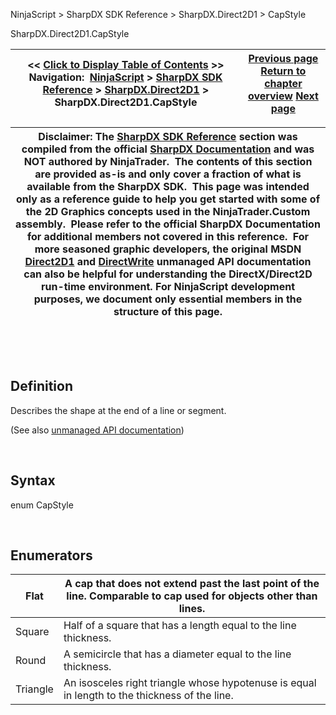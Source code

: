 ﻿


NinjaScript \> SharpDX SDK Reference \> SharpDX.Direct2D1 \> CapStyle






















SharpDX.Direct2D1\.CapStyle







| \<\< [Click to Display Table of Contents](sharpdx_direct2d1_capstyle.md) \>\> **Navigation:**     [NinjaScript](ninjascript.md) \> [SharpDX SDK Reference](sharpdx_sdk_reference.md) \> [SharpDX.Direct2D1](sharpdx_direct2d1.md) \> SharpDX.Direct2D1\.CapStyle | [Previous page](sharpdx_direct2d1_brushproperties.md) [Return to chapter overview](sharpdx_direct2d1.md) [Next page](sharpdx_direct2d1_drawtextoptions.md) |
| --- | --- |













| Disclaimer: The [SharpDX SDK Reference](sharpdx_sdk_reference.md) section was compiled from the official [SharpDX Documentation](http://sharpdx.org/) and was NOT authored by NinjaTrader.  The contents of this section are provided as\-is and only cover a fraction of what is available from the SharpDX SDK.  This page was intended only as a reference guide to help you get started with some of the 2D Graphics concepts used in the NinjaTrader.Custom assembly.  Please refer to the official SharpDX Documentation for additional members not covered in this reference.  For more seasoned graphic developers, the original MSDN [Direct2D1](https://msdn.microsoft.com/en-us/library/windows/desktop/dd370990.aspx) and [DirectWrite](https://msdn.microsoft.com/en-us/library/windows/desktop/dd368038.aspx) unmanaged API documentation can also be helpful for understanding the DirectX/Direct2D run\-time environment. For NinjaScript development purposes, we document only essential members in the structure of this page. |
| --- |



 


 


## Definition


Describes the shape at the end of a line or segment.


(See also [unmanaged API documentation](http://msdn.microsoft.com/en-us/library/dd368079.aspx))


 


## Syntax


enum CapStyle


 


## Enumerators




| Flat | A cap that does not extend past the last point of the line. Comparable to cap used for objects other than lines. |
| --- | --- |
| Square | Half of a square that has a length equal to the line thickness. |
| Round | A semicircle that has a diameter equal to the line thickness. |
| Triangle | An isosceles right triangle whose hypotenuse is equal in length to the thickness of the line. |



 








